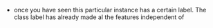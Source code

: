- once you have seen this particular instance has a certain label. The class label has already made al the features independent of 